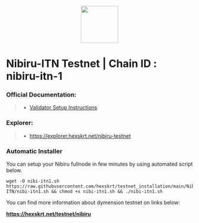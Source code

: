 <p align="center">
  <img height="100" height="auto" src="https://github.com/hexskrt/explorer/blob/master/public/logos/nibiru.png?raw=true">
</p>

# Nibiru-ITN Testnet | Chain ID : nibiru-itn-1

### Official Documentation:
>- [Validator Setup Instructions](https://nibiru.fi/docs/run-nodes/validators/#)

### Explorer:
>-  https://explorer.hexskrt.net/nibiru-testnet

### Automatic Installer
You can setup your Nibiru fullnode in few minutes by using automated script below.
```
wget -O nibi-itn1.sh https://raw.githubusercontent.com/hexskrt/testnet_installation/main/Nibiru-ITN/nibi-itn1.sh && chmod +x nibi-itn1.sh && ./nibi-itn1.sh
```

You can find more information about dymension testnet on links below:

**https://hexskrt.net/testnet/nibiru**
